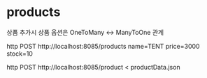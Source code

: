 # products
상품 추가시 상품 옵션은 OneToMany <-> ManyToOne 관계  
  

http POST http://localhost:8085/products name=TENT price=3000 stock=10

http POST http://localhost:8085/product < productData.json 
